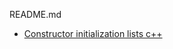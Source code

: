 README.md

 - [Constructor initialization lists c++](https://www.cprogramming.com/tutorial/initialization-lists-c++.html)
